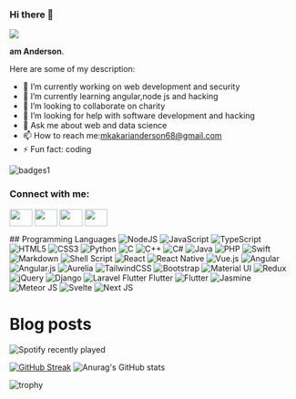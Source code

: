 ### Hi there 👋
![](https://komarev.com/ghpvc/?username=Anderson68-chale&color=green&label=PROFILE+VIEWS)

**am Anderson**. 

Here are some of my description:

- 🔭 I’m currently working on web development and security 
- 🌱 I’m currently learning angular,node js and hacking 
- 👯 I’m looking to collaborate on charity 
- 🤔 I’m looking for help with software development  and hacking 
- 💬 Ask me about web and data science 
- 📫 How to reach me:mkakarianderson68@gmail.com
- ⚡ Fun fact: coding 
<!-- [![MasterHead](https://www.wallpaperflare.com/building-lights-illustration-romain-trystram-cityscape-wallpaper-gybmr)](https://github.com/Anderson68-chale/Anderson68-chale) -->

<!--  <img align="right" alt="Coding" width="400" src="https://www.wallpaperflare.com/building-lights-illustration-romain-trystram-cityscape-wallpaper-gybmr"> -->
<!-- spotify -->
<!-- ![Alt text](https://spotify-recently-played-readme.vercel.app/api?user=Anderson68-chale) -->
![badges1](https://dev-to-uploads.s3.amazonaws.com/uploads/articles/6n8fc8zw8pawxveffitx.png)
<h3 align="left">Connect with me:</h3>
<p align="left">
<a href="https://twitter.com/Anderson_bolt47" target="blank"><img align="center" src="https://cdn.jsdelivr.net/npm/simple-icons@3.0.1/icons/twitter.svg" alt="" height="30" width="40" /></a>
<a href="your link" target="blank"><img align="center" src="https://cdn.jsdelivr.net/npm/simple-icons@3.0.1/icons/linkedin.svg" alt="" height="30" width="40" /></a>
<a href="your link" target="blank"><img align="center" src="https://cdn.jsdelivr.net/npm/simple-icons@3.0.1/icons/instagram.svg" alt="" height="30" width="40" /></a>
<a href="your link" target="blank"><img align="center" src="https://cdn.jsdelivr.net/npm/simple-icons@3.0.1/icons/youtube.svg" alt="" height="30" width="40" /></a>
</p>
## Programming Languages
<img alt="NodeJS" src="https://img.shields.io/badge/node.js-%2343853D.svg?style=for-the-badge&logo=node-dot-js&logoColor=white"/>
<img alt="JavaScript" src="https://img.shields.io/badge/javascript-%23323330.svg?style=for-the-badge&logo=javascript&logoColor=%23F7DF1E"/>
<img alt="TypeScript" src="https://img.shields.io/badge/typescript-%23007ACC.svg?style=for-the-badge&logo=typescript&logoColor=white"/>
<img alt="HTML5" src="https://img.shields.io/badge/html5-%23E34F26.svg?style=for-the-badge&logo=html5&logoColor=white"/>
<img alt="CSS3" src="https://img.shields.io/badge/css3-%231572B6.svg?style=for-the-badge&logo=css3&logoColor=white"/>
<img alt="Python" src="https://img.shields.io/badge/python-%2314354C.svg?style=for-the-badge&logo=python&logoColor=white"/>
<img alt="C" src="https://img.shields.io/badge/c-%2300599C.svg?style=for-the-badge&logo=c&logoColor=white"/>
<img alt="C++" src="https://img.shields.io/badge/c++-%2300599C.svg?style=for-the-badge&logo=c%2B%2B&logoColor=white"/>
<img alt="C#" src="https://img.shields.io/badge/c%23-%23239120.svg?style=for-the-badge&logo=c-sharp&logoColor=white"/>
<img alt="Java" src="https://img.shields.io/badge/java-%23ED8B00.svg?style=for-the-badge&logo=java&logoColor=white"/>
<img alt="PHP" src="https://img.shields.io/badge/php-%23777BB4.svg?style=for-the-badge&logo=php&logoColor=white"/>
<img alt="Swift" src="https://img.shields.io/badge/swift-%23FA7343.svg?style=for-the-badge&logo=swift&logoColor=white"/>
<img alt="Markdown" src="https://img.shields.io/badge/markdown-%23000000.svg?style=for-the-badge&logo=markdown&logoColor=white"/>
<img alt="Shell Script" src="https://img.shields.io/badge/shell_script-%23121011.svg?style=for-the-badge&logo=gnu-bash&logoColor=white"/>
<img alt="React" src="https://img.shields.io/badge/react-%2320232a.svg?style=for-the-badge&logo=react&logoColor=%2361DAFB"/>
<img alt="React Native" src="https://img.shields.io/badge/react_native-%2320232a.svg?style=for-the-badge&logo=react&logoColor=%2361DAFB"/>
<img alt="Vue.js" src="https://img.shields.io/badge/vuejs-%2335495e.svg?style=for-the-badge&logo=vue-dot-js&logoColor=%234FC08D"/>
<img alt="Angular" src="https://img.shields.io/badge/angular-%23DD0031.svg?style=for-the-badge&logo=angular&logoColor=white"/>
<img alt="Angular.js" src="https://img.shields.io/badge/angular.js-%23E23237.svg?style=for-the-badge&logo=angularjs&logoColor=white"/>
<img alt="Aurelia" src="https://img.shields.io/badge/aurelia-%23ED2B88.svg?style=for-the-badge&logo=aurelia&logoColor=fff">
<img alt="TailwindCSS" src="https://img.shields.io/badge/tailwindcss-%2338B2AC.svg?style=for-the-badge&logo=tailwind-css&logoColor=white"/>
<img alt="Bootstrap" src="https://img.shields.io/badge/bootstrap-%23563D7C.svg?style=for-the-badge&logo=bootstrap&logoColor=white"/>
<img alt="Material UI" src="https://img.shields.io/badge/materialui-%230081CB.svg?style=for-the-badge&logo=material-ui&logoColor=white"/>
<img alt="Redux" src="https://img.shields.io/badge/redux-%23593d88.svg?style=for-the-badge&logo=redux&logoColor=white"/>
<img alt="jQuery" src="https://img.shields.io/badge/jquery-%230769AD.svg?style=for-the-badge&logo=jquery&logoColor=white"/>
<img alt="Django" src="https://img.shields.io/badge/django-%23092E20.svg?style=for-the-badge&logo=django&logoColor=white"/>
	<img alt="Laravel" src="https://img.shields.io/badge/laravel-%23FF2D20.svg?style=for-the-badge&logo=laravel&logoColor=white"/>
Flutter	Flutter	<img alt="Flutter" src="https://img.shields.io/badge/Flutter-%2302569B.svg?style=for-the-badge&logo=Flutter&logoColor=white" />
	<img alt="Jasmine" src="https://img.shields.io/badge/jasmine-%238A4182.svg?style=for-the-badge&logo=jasmine&logoColor=white" />
	<img alt= "Meteor JS" src="https://img.shields.io/badge/meteorjs-%23d74c4c.svg?style=for-the-badge&logo=meteor&logoColor=white"/>
	<img alt="Svelte" src="https://img.shields.io/badge/svelte-%23f1413d.svg?style=for-the-badge&logo=svelte&logoColor=white"/>
<img alt="Next JS" src="https://img.shields.io/badge/nextjs-%23000000.svg?style=for-the-badge&logo=next.js&logoColor=white"/>

# Blog posts
<!-- BLOG-POST-LIST:START -->
<!-- BLOG-POST-LIST:END -->



![Spotify recently played](https://spotify-recently-played-readme.vercel.app/api?user=m0wmudjim5mwtb6bq5t59brjn&count=10&width=400)


[![GitHub Streak](http://github-readme-streak-stats.herokuapp.com?user=Anderson68-chale&theme=dark)](https://git.io/streak-stats) 
![Anurag's GitHub stats](https://github-readme-stats.vercel.app/api?username=Anderson68-chale&show_icons=true&theme=radical)

![trophy](https://github-profile-trophy.vercel.app/?username=Anderson68-chale&theme=onedark)




